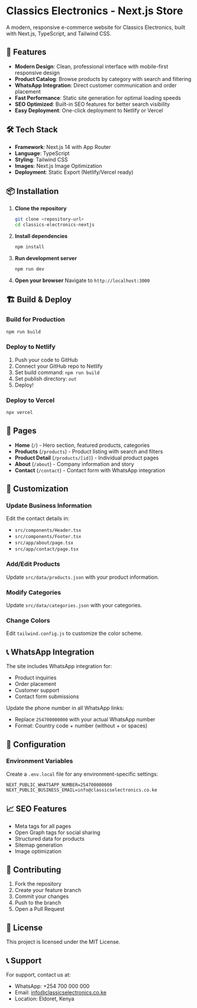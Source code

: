 # Classics Electronics - Next.js Store

A modern, responsive e-commerce website for Classics Electronics, built with Next.js, TypeScript, and Tailwind CSS.

## 🚀 Features

- **Modern Design**: Clean, professional interface with mobile-first responsive design
- **Product Catalog**: Browse products by category with search and filtering
- **WhatsApp Integration**: Direct customer communication and order placement
- **Fast Performance**: Static site generation for optimal loading speeds
- **SEO Optimized**: Built-in SEO features for better search visibility
- **Easy Deployment**: One-click deployment to Netlify or Vercel

## 🛠️ Tech Stack

- **Framework**: Next.js 14 with App Router
- **Language**: TypeScript
- **Styling**: Tailwind CSS
- **Images**: Next.js Image Optimization
- **Deployment**: Static Export (Netlify/Vercel ready)

## 📦 Installation

1. **Clone the repository**
   ```bash
   git clone <repository-url>
   cd classics-electronics-nextjs
   ```

2. **Install dependencies**
   ```bash
   npm install
   ```

3. **Run development server**
   ```bash
   npm run dev
   ```

4. **Open your browser**
   Navigate to `http://localhost:3000`

## 🏗️ Build & Deploy

### Build for Production
```bash
npm run build
```

### Deploy to Netlify
1. Push your code to GitHub
2. Connect your GitHub repo to Netlify
3. Set build command: `npm run build`
4. Set publish directory: `out`
5. Deploy!

### Deploy to Vercel
```bash
npx vercel
```

## 📱 Pages

- **Home** (`/`) - Hero section, featured products, categories
- **Products** (`/products`) - Product listing with search and filters
- **Product Detail** (`/products/[id]`) - Individual product pages
- **About** (`/about`) - Company information and story
- **Contact** (`/contact`) - Contact form with WhatsApp integration

## 🎨 Customization

### Update Business Information
Edit the contact details in:
- `src/components/Header.tsx`
- `src/components/Footer.tsx`
- `src/app/about/page.tsx`
- `src/app/contact/page.tsx`

### Add/Edit Products
Update `src/data/products.json` with your product information.

### Modify Categories
Update `src/data/categories.json` with your categories.

### Change Colors
Edit `tailwind.config.js` to customize the color scheme.

## 📞 WhatsApp Integration

The site includes WhatsApp integration for:
- Product inquiries
- Order placement
- Customer support
- Contact form submissions

Update the phone number in all WhatsApp links:
- Replace `254700000000` with your actual WhatsApp number
- Format: Country code + number (without + or spaces)

## 🔧 Configuration

### Environment Variables
Create a `.env.local` file for any environment-specific settings:
```
NEXT_PUBLIC_WHATSAPP_NUMBER=254700000000
NEXT_PUBLIC_BUSINESS_EMAIL=info@classicselectronics.co.ke
```

## 📈 SEO Features

- Meta tags for all pages
- Open Graph tags for social sharing
- Structured data for products
- Sitemap generation
- Image optimization

## 🤝 Contributing

1. Fork the repository
2. Create your feature branch
3. Commit your changes
4. Push to the branch
5. Open a Pull Request

## 📄 License

This project is licensed under the MIT License.

## 📞 Support

For support, contact us at:
- WhatsApp: +254 700 000 000
- Email: info@classicselectronics.co.ke
- Location: Eldoret, Kenya
